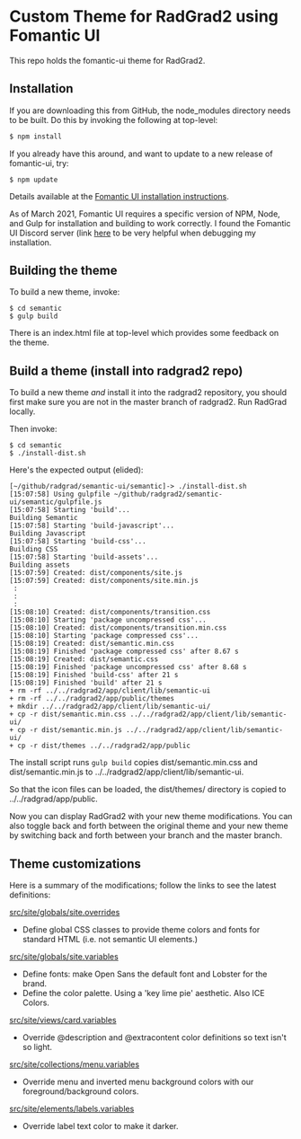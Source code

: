 # Custom Theme for RadGrad2 using Fomantic UI

This repo holds the fomantic-ui theme for RadGrad2.

## Installation

If you are downloading this from GitHub, the node_modules directory needs to be built.  Do this by invoking the following at top-level:

```sh
$ npm install
```

If you already have this around, and want to update to a new release of fomantic-ui, try:

```
$ npm update
```

Details available at the [Fomantic UI installation instructions](https://fomantic-ui.com/introduction/build-tools.html).

As of March 2021, Fomantic UI requires a specific version of NPM, Node, and Gulp for installation and building to work correctly. I found the Fomantic UI Discord server (link [here](https://github.com/fomantic/Fomantic-UI#-getting-help) to be very helpful when debugging my installation.


## Building the theme

To build a new theme, invoke:

```
$ cd semantic
$ gulp build
```

There is an index.html file at top-level which provides some feedback on the theme.

## Build a theme (install into radgrad2 repo)

To build a new theme *and* install it into the radgrad2 repository, you should first make sure you are not in the master branch of radgrad2. Run RadGrad locally.

Then invoke:

```
$ cd semantic
$ ./install-dist.sh
```

Here's the expected output (elided):

```
[~/github/radgrad/semantic-ui/semantic]-> ./install-dist.sh
[15:07:58] Using gulpfile ~/github/radgrad2/semantic-ui/semantic/gulpfile.js
[15:07:58] Starting 'build'...
Building Semantic
[15:07:58] Starting 'build-javascript'...
Building Javascript
[15:07:58] Starting 'build-css'...
Building CSS
[15:07:58] Starting 'build-assets'...
Building assets
[15:07:59] Created: dist/components/site.js
[15:07:59] Created: dist/components/site.min.js
 :
 :
 :
[15:08:10] Created: dist/components/transition.css
[15:08:10] Starting 'package uncompressed css'...
[15:08:10] Created: dist/components/transition.min.css
[15:08:10] Starting 'package compressed css'...
[15:08:19] Created: dist/semantic.min.css
[15:08:19] Finished 'package compressed css' after 8.67 s
[15:08:19] Created: dist/semantic.css
[15:08:19] Finished 'package uncompressed css' after 8.68 s
[15:08:19] Finished 'build-css' after 21 s
[15:08:19] Finished 'build' after 21 s
+ rm -rf ../../radgrad2/app/client/lib/semantic-ui
+ rm -rf ../../radgrad2/app/public/themes
+ mkdir ../../radgrad2/app/client/lib/semantic-ui/
+ cp -r dist/semantic.min.css ../../radgrad2/app/client/lib/semantic-ui/
+ cp -r dist/semantic.min.js ../../radgrad2/app/client/lib/semantic-ui/
+ cp -r dist/themes ../../radgrad2/app/public
```

The install script runs `gulp build` copies dist/semantic.min.css and dist/semantic.min.js to ../../radgrad2/app/client/lib/semantic-ui.

So that the icon files can be loaded, the dist/themes/ directory is copied to ../../radgrad/app/public.


Now you can display RadGrad2 with your new theme modifications. You can also toggle back and forth between the original theme and your new theme by switching back and forth between your branch and the master branch.

## Theme customizations

Here is a summary of the modifications; follow the links to see the latest definitions:

[src/site/globals/site.overrides](https://github.com/radgrad/fomantic-ui/blob/master/semantic/src/site/globals/site.overrides)

  * Define global CSS classes to provide theme colors and fonts for standard HTML (i.e. not semantic UI elements.)

[src/site/globals/site.variables](https://github.com/radgrad/fomantic-ui/blob/master/semantic/src/site/globals/site.variables)

  * Define fonts: make Open Sans the default font and Lobster for the brand.
  * Define the color palette. Using a 'key lime pie' aesthetic. Also ICE Colors.

[src/site/views/card.variables](https://github.com/radgrad/fomantic-ui/blob/master/semantic/src/site/views/card.variables)

  * Override @description and @extracontent color definitions so text isn't so light.

[src/site/collections/menu.variables](https://github.com/radgrad/fomantic-ui/blob/master/semantic/src/site/collections/menu.variables)

  * Override menu and inverted menu background colors with our foreground/background colors.

[src/site/elements/labels.variables](https://github.com/radgrad/fomantic-ui/blob/master/semantic/src/site/elements/label.variables)

  * Override label text color to make it darker.
